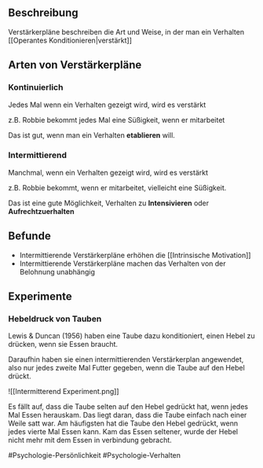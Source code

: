 ## Beschreibung
Verstärkerpläne beschreiben die Art und Weise, in der man ein Verhalten [[Operantes Konditionieren|verstärkt]]

## Arten von Verstärkerpläne
### Kontinuierlich
Jedes Mal wenn ein Verhalten gezeigt wird, wird es verstärkt

z.B. Robbie bekommt jedes Mal eine Süßigkeit, wenn er mitarbeitet

Das ist gut, wenn man ein Verhalten **etablieren** will.

### Intermittierend
Manchmal, wenn ein Verhalten gezeigt wird, wird es verstärkt

z.B. Robbie bekommt, wenn er mitarbeitet, vielleicht eine Süßigkeit.

Das ist eine gute Möglichkeit, Verhalten zu **Intensivieren** oder **Aufrechtzuerhalten**

## Befunde
- Intermittierende Verstärkerpläne erhöhen die [[Intrinsische Motivation]]
- Intermittierende Verstärkerpläne machen das Verhalten von der Belohnung unabhängig 

## Experimente
### Hebeldruck von Tauben
Lewis & Duncan (1956) haben eine Taube dazu konditioniert, einen Hebel zu drücken, wenn sie Essen braucht.

Daraufhin haben sie einen intermittierenden Verstärkerplan angewendet, also nur jedes zweite Mal Futter gegeben, wenn die Taube auf den Hebel drückt.

![[Intermitterend Experiment.png]]

Es fällt auf, dass die Taube selten auf den Hebel gedrückt hat, wenn jedes Mal Essen herauskam. Das liegt daran, dass die Taube einfach nach einer Weile satt war.
Am häufigsten hat die Taube den Hebel gedrückt, wenn jedes vierte Mal Essen kann.
Kam das Essen seltener, wurde der Hebel nicht mehr mit dem Essen in verbindung gebracht.

#Psychologie-Persönlichkeit #Psychologie-Verhalten 